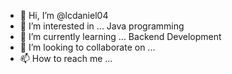 - 👋 Hi, I’m @lcdaniel04
- 👀 I’m interested in ... Java programming
- 🌱 I’m currently learning ... Backend Development
- 💞️ I’m looking to collaborate on ...
- 📫 How to reach me ...

<!---
lcdaniel04/lcdaniel04 is a ✨ special ✨ repository because its `README.md` (this file) appears on your GitHub profile.
You can click the Preview link to take a look at your changes.
--->
